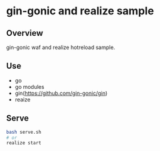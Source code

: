 # gin-gonic and realize sample

## Overview

gin-gonic waf and realize hotreload sample.

## Use

- go
- go modules
- gin(https://github.com/gin-gonic/gin)
- reaize

## Serve

```sh
bash serve.sh
# or
realize start
```